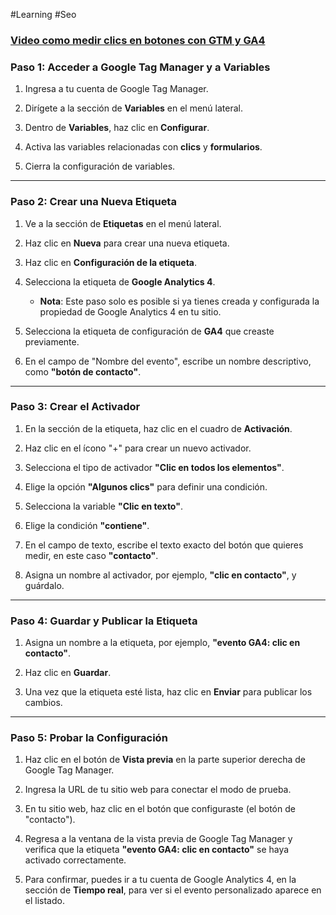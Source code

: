 #Learning  #Seo

### [Video como medir clics en botones con GTM y GA4](https://www.youtube.com/watch?v=7OA_u8x_g68)
### Paso 1: Acceder a Google Tag Manager y a Variables

1. Ingresa a tu cuenta de Google Tag Manager.
    
2. Dirígete a la sección de **Variables** en el menú lateral.
    
3. Dentro de **Variables**, haz clic en **Configurar**.
    
4. Activa las variables relacionadas con **clics** y **formularios**.
    
5. Cierra la configuración de variables.
    

---
### Paso 2: Crear una Nueva Etiqueta

1. Ve a la sección de **Etiquetas** en el menú lateral.
    
2. Haz clic en **Nueva** para crear una nueva etiqueta.
    
3. Haz clic en **Configuración de la etiqueta**.
    
4. Selecciona la etiqueta de **Google Analytics 4**.
    
    - **Nota**: Este paso solo es posible si ya tienes creada y configurada la propiedad de Google Analytics 4 en tu sitio.
        
5. Selecciona la etiqueta de configuración de **GA4** que creaste previamente.
    
6. En el campo de "Nombre del evento", escribe un nombre descriptivo, como **"botón de contacto"**.
    

---

### Paso 3: Crear el Activador

1. En la sección de la etiqueta, haz clic en el cuadro de **Activación**.
    
2. Haz clic en el ícono "+" para crear un nuevo activador.
    
3. Selecciona el tipo de activador **"Clic en todos los elementos"**.
    
4. Elige la opción **"Algunos clics"** para definir una condición.
    
5. Selecciona la variable **"Clic en texto"**.
    
6. Elige la condición **"contiene"**.
    
7. En el campo de texto, escribe el texto exacto del botón que quieres medir, en este caso **"contacto"**.
    
8. Asigna un nombre al activador, por ejemplo, **"clic en contacto"**, y guárdalo.
    

---

### Paso 4: Guardar y Publicar la Etiqueta

1. Asigna un nombre a la etiqueta, por ejemplo, **"evento GA4: clic en contacto"**.
    
2. Haz clic en **Guardar**.
    
3. Una vez que la etiqueta esté lista, haz clic en **Enviar** para publicar los cambios.
    

---

### Paso 5: Probar la Configuración

1. Haz clic en el botón de **Vista previa** en la parte superior derecha de Google Tag Manager.
    
2. Ingresa la URL de tu sitio web para conectar el modo de prueba.
    
3. En tu sitio web, haz clic en el botón que configuraste (el botón de "contacto").
    
4. Regresa a la ventana de la vista previa de Google Tag Manager y verifica que la etiqueta **"evento GA4: clic en contacto"** se haya activado correctamente.
    
5. Para confirmar, puedes ir a tu cuenta de Google Analytics 4, en la sección de **Tiempo real**, para ver si el evento personalizado aparece en el listado.